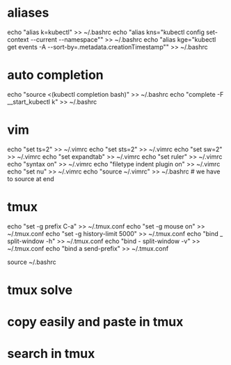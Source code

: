 # aliases
echo "alias k=kubectl" >> ~/.bashrc
echo "alias kns=\"kubectl config set-context --current --namespace\"" >> ~/.bashrc
echo "alias kge=\"kubectl get events -A --sort-by=.metadata.creationTimestamp\"" >> ~/.bashrc

# auto completion
echo "source <(kubectl completion bash)" >> ~/.bashrc
echo "complete -F __start_kubectl k" >> ~/.bashrc

# vim
echo "set ts=2" >> ~/.vimrc
echo "set sts=2" >> ~/.vimrc
echo "set sw=2" >> ~/.vimrc
echo "set expandtab" >> ~/.vimrc
echo "set ruler" >> ~/.vimrc
echo "syntax on" >> ~/.vimrc
echo "filetype indent plugin on" >> ~/.vimrc
echo "set nu" >> ~/.vimrc
echo "source ~/.vimrc" >> ~/.bashrc # we have to source at end

# tmux
echo "set -g prefix C-a" >> ~/.tmux.conf
echo "set -g mouse on" >> ~/.tmux.conf
echo "set -g history-limit 5000" >> ~/.tmux.conf
echo "bind _ split-window -h" >> ~/.tmux.conf
echo "bind - split-window -v" >> ~/.tmux.conf
echo "bind a send-prefix" >> ~/.tmux.conf

source ~/.bashrc

# tmux solve
# copy easily and paste in tmux
# search in tmux